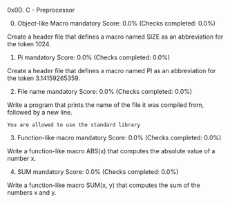 0x0D. C - Preprocessor


0. Object-like Macro
mandatory
Score: 0.0% (Checks completed: 0.0%)

Create a header file that defines a macro named SIZE as an abbreviation for the token 1024.


1. Pi
mandatory
Score: 0.0% (Checks completed: 0.0%)

Create a header file that defines a macro named PI as an abbreviation for the token 3.14159265359.


2. File name
mandatory
Score: 0.0% (Checks completed: 0.0%)

Write a program that prints the name of the file it was compiled from, followed by a new line.

    You are allowed to use the standard library


3. Function-like macro
mandatory
Score: 0.0% (Checks completed: 0.0%)

Write a function-like macro ABS(x) that computes the absolute value of a number x.


4. SUM
mandatory
Score: 0.0% (Checks completed: 0.0%)

Write a function-like macro SUM(x, y) that computes the sum of the numbers x and y.
